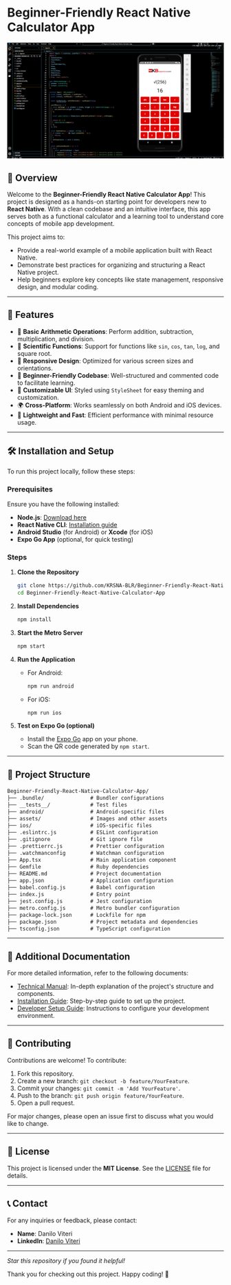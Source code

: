 # Beginner-Friendly React Native Calculator App

![App Preview](https://github.com/KRSNA-BLR/Beginner-Friendly-React-Native-Calculator-App/blob/main/assets/Beginner-Friendly-React-Native-Calculator-App-Kbasesorias-Danilo-Viteri.png)

## 🌟 Overview

Welcome to the **Beginner-Friendly React Native Calculator App**! This project is designed as a hands-on starting point for developers new to **React Native**. With a clean codebase and an intuitive interface, this app serves both as a functional calculator and a learning tool to understand core concepts of mobile app development.

This project aims to:

- Provide a real-world example of a mobile application built with React Native.
- Demonstrate best practices for organizing and structuring a React Native project.
- Help beginners explore key concepts like state management, responsive design, and modular coding.

---

## 🚀 Features

- 🧮 **Basic Arithmetic Operations**: Perform addition, subtraction, multiplication, and division.
- 🧪 **Scientific Functions**: Support for functions like `sin`, `cos`, `tan`, `log`, and square root.
- 📱 **Responsive Design**: Optimized for various screen sizes and orientations.
- 🔧 **Beginner-Friendly Codebase**: Well-structured and commented code to facilitate learning.
- 🎨 **Customizable UI**: Styled using `StyleSheet` for easy theming and customization.
- 🌍 **Cross-Platform**: Works seamlessly on both Android and iOS devices.
- 🚀 **Lightweight and Fast**: Efficient performance with minimal resource usage.

---

## 🛠️ Installation and Setup

To run this project locally, follow these steps:

### Prerequisites

Ensure you have the following installed:

- **Node.js**: [Download here](https://nodejs.org/)
- **React Native CLI**: [Installation guide](https://reactnative.dev/docs/environment-setup)
- **Android Studio** (for Android) or **Xcode** (for iOS)
- **Expo Go App** (optional, for quick testing)

### Steps

1. **Clone the Repository**
   ```bash
   git clone https://github.com/KRSNA-BLR/Beginner-Friendly-React-Native-Calculator-App.git
   cd Beginner-Friendly-React-Native-Calculator-App
   ```

2. **Install Dependencies**
   ```bash
   npm install
   ```

3. **Start the Metro Server**
   ```bash
   npm start
   ```

4. **Run the Application**

   - For Android:
     ```bash
     npm run android
     ```
   - For iOS:
     ```bash
     npm run ios
     ```

5. **Test on Expo Go (optional)**
   - Install the [Expo Go](https://expo.dev/client) app on your phone.
   - Scan the QR code generated by `npm start`.

---

## 📂 Project Structure

```
Beginner-Friendly-React-Native-Calculator-App/
├── .bundle/               # Bundler configurations
├── __tests__/             # Test files
├── android/               # Android-specific files
├── assets/                # Images and other assets
├── ios/                   # iOS-specific files
├── .eslintrc.js           # ESLint configuration
├── .gitignore             # Git ignore file
├── .prettierrc.js         # Prettier configuration
├── .watchmanconfig        # Watchman configuration
├── App.tsx                # Main application component
├── Gemfile                # Ruby dependencies
├── README.md              # Project documentation
├── app.json               # Application configuration
├── babel.config.js        # Babel configuration
├── index.js               # Entry point
├── jest.config.js         # Jest configuration
├── metro.config.js        # Metro bundler configuration
├── package-lock.json      # Lockfile for npm
├── package.json           # Project metadata and dependencies
├── tsconfig.json          # TypeScript configuration
```

---

## 📖 Additional Documentation

For more detailed information, refer to the following documents:

- [Technical Manual](https://github.com/KRSNA-BLR/Beginner-Friendly-React-Native-Calculator-App/blob/main/TECHNICAL_MANUAL.md): In-depth explanation of the project's structure and components.
- [Installation Guide](https://github.com/KRSNA-BLR/Beginner-Friendly-React-Native-Calculator-App/blob/main/INSTALLATION_GUIDE.md): Step-by-step guide to set up the project.
- [Developer Setup Guide](https://github.com/KRSNA-BLR/Beginner-Friendly-React-Native-Calculator-App/blob/main/DEVELOPER_SETUP.md): Instructions to configure your development environment.

---

## 🤝 Contributing

Contributions are welcome! To contribute:

1. Fork this repository.
2. Create a new branch: `git checkout -b feature/YourFeature`.
3. Commit your changes: `git commit -m 'Add YourFeature'`.
4. Push to the branch: `git push origin feature/YourFeature`.
5. Open a pull request.

For major changes, please open an issue first to discuss what you would like to change.

---

## 📜 License

This project is licensed under the **MIT License**. See the [LICENSE](./LICENSE) file for details.

---

## 📞 Contact

For any inquiries or feedback, please contact:

- **Name**: Danilo Viteri
- **LinkedIn**: [Danilo Viteri](https://www.linkedin.com/in/danilo-viteri-moreno/)

---

*Star this repository if you found it helpful!*

Thank you for checking out this project. Happy coding! 🚀
